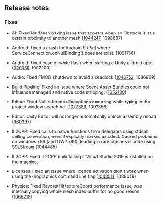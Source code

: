 ## Release notes

### Fixes

-   AI: Fixed NavMesh baking issue that appears when an Obstacle is at a certain proximity to another mesh ([1044247](https://issuetracker.unity3d.com/issues/nav-mesh-pathfinding-bakes-incorrectly-when-gameobjects-are-placed-very-specifically), 1098887)

-   Android: Fixed a crash for Android 9 (Pie) where ServiceConnection.onNullBinding() does not exist. (1091766)

-   Android: Fixed case of white flash when starting a Unity android app. ([929955](https://issuetracker.unity3d.com/issues/android-white-screen-before-splash-screen), 1087299)

-   Audio: Fixed FMOD shutdown to avoid a deadlock ([1046752](https://issuetracker.unity3d.com/issues/android-google-play-video-recording-freezes-the-application-when-unlocking-the-device), 1086869)

-   Build Pipeline: Fixed an issue where Scene Asset Bundles could not influence managed and native code stripping. ([1052180](https://issuetracker.unity3d.com/issues/assetbundlemanifestpath-does-not-work-when-building-scenes-asset-bundles))

-   Editor: Fixed Null reference Exceptions occurring while typing in the project window search bar ([1077389](https://issuetracker.unity3d.com/issues/editor-typing-in-project-window-search-bar-during-play-mode-causes-nullreference-exceptions), 1092366)

-   Editor: Unity Editor will no longer automatically unlock assembly reload ([960397](https://issuetracker.unity3d.com/issues/certain-editor-gui-interactions-automatically-reset-lockreloadassemblies))

-   IL2CPP: Fixed calls to native functions from delegates using stdcall calling convention, even if explicitly marked as cdecl. Caused problems on windows x86 (and UWP x86), leading to rare crashes in code using SSLStream ([1044485](https://issuetracker.unity3d.com/issues/uwp-network-dll-triggers-an-exception-in-uwp-il2cpp-build))

-   IL2CPP: Fixed IL2CPP build failing if Visual Studio 2019 is installed on the machine.

-   Licenses: Fixed an issue where licence activation didn\'t work when using the -nographics command line flag ([1043511](https://issuetracker.unity3d.com/issues/using-nographics-causes-a-command-line-license-activation-to-fail), 1088048)

-   Physics: Fixed RaycastHit.textureCoord performance issue, was internally copying whole mesh index buffer for no good reason ([1065218](https://issuetracker.unity3d.com/issues/raycasthit-dot-texturecoord-is-very-slow))
